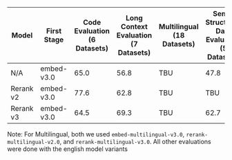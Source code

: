 | Model | First Stage| Code Evaluation (6 Datasets)| Long Context Evaluation (7 Datasets)| Multilingual (18 Datasets)| Semi-Structured Data Evaluation (5 Datasets)
| -------- | -------- | -------- | -------- | -------- |  -------- | 
|N/A|embed-v3.0|65.0|56.8|TBU|47.8
|Rerank v2|embed-v3.0|77.6|62.8|TBU|TBU
|Rerank v3|embed-v3.0|64.5|69.3|TBU|62.7

Note: For Multilingual, both we used `embed-multilingual-v3.0`, `rerank-multilingual-v2.0`, and `rerank-multilingual-v3.0`. All other evaluations were done with the english model variants